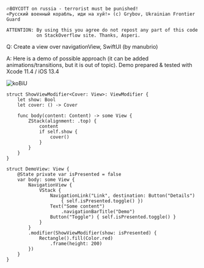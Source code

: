 ```
🔥BOYCOTT on russia - terrorist must be punished!
«Русский военный корабль, иди на хуй!» (c) Grybov, Ukrainian Frontier Guard

ATTENTION: By using this you agree do not repost any part of this code
           on StackOverflow site. Thanks, Asperi.
```

Q: Create a view over navigationView, SwiftUI (by manubrio)

A: Here is a demo of possible approach (it can be added animations/transitions, but it is out of topic). Demo prepared & tested with Xcode 11.4 / iOS 13.4

![koBiU](https://user-images.githubusercontent.com/62171579/178194952-0b2c6113-3edf-45c4-8de5-749228213150.gif)

```
struct ShowViewModifier<Cover: View>: ViewModifier {
    let show: Bool
    let cover: () -> Cover

    func body(content: Content) -> some View {
        ZStack(alignment: .top) {
            content
            if self.show {
                cover()
            }
        }
    }
}

struct DemoView: View {
    @State private var isPresented = false
    var body: some View {
        NavigationView {
            VStack {
                NavigationLink("Link", destination: Button("Details")
                    { self.isPresented.toggle() })
                Text("Some content")
                    .navigationBarTitle("Demo")
                Button("Toggle") { self.isPresented.toggle() }
            }
        }
        .modifier(ShowViewModifier(show: isPresented) {
            Rectangle().fill(Color.red)
                .frame(height: 200)
        })
    }
}

```
